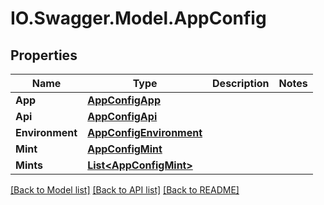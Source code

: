 # IO.Swagger.Model.AppConfig
## Properties

Name | Type | Description | Notes
------------ | ------------- | ------------- | -------------
**App** | [**AppConfigApp**](AppConfigApp.md) |  | 
**Api** | [**AppConfigApi**](AppConfigApi.md) |  | 
**Environment** | [**AppConfigEnvironment**](AppConfigEnvironment.md) |  | 
**Mint** | [**AppConfigMint**](AppConfigMint.md) |  | 
**Mints** | [**List&lt;AppConfigMint&gt;**](AppConfigMint.md) |  | 

[[Back to Model list]](../README.md#documentation-for-models) [[Back to API list]](../README.md#documentation-for-api-endpoints) [[Back to README]](../README.md)

